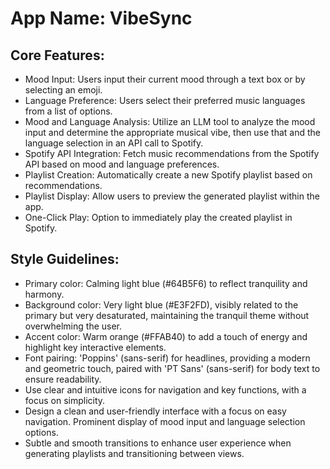 # **App Name**: VibeSync

## Core Features:

- Mood Input: Users input their current mood through a text box or by selecting an emoji.
- Language Preference: Users select their preferred music languages from a list of options.
- Mood and Language Analysis: Utilize an LLM tool to analyze the mood input and determine the appropriate musical vibe, then use that and the language selection in an API call to Spotify.
- Spotify API Integration: Fetch music recommendations from the Spotify API based on mood and language preferences.
- Playlist Creation: Automatically create a new Spotify playlist based on recommendations.
- Playlist Display: Allow users to preview the generated playlist within the app.
- One-Click Play: Option to immediately play the created playlist in Spotify.

## Style Guidelines:

- Primary color: Calming light blue (#64B5F6) to reflect tranquility and harmony.
- Background color: Very light blue (#E3F2FD), visibly related to the primary but very desaturated, maintaining the tranquil theme without overwhelming the user.
- Accent color: Warm orange (#FFAB40) to add a touch of energy and highlight key interactive elements.
- Font pairing: 'Poppins' (sans-serif) for headlines, providing a modern and geometric touch, paired with 'PT Sans' (sans-serif) for body text to ensure readability.
- Use clear and intuitive icons for navigation and key functions, with a focus on simplicity.
- Design a clean and user-friendly interface with a focus on easy navigation. Prominent display of mood input and language selection options.
- Subtle and smooth transitions to enhance user experience when generating playlists and transitioning between views.